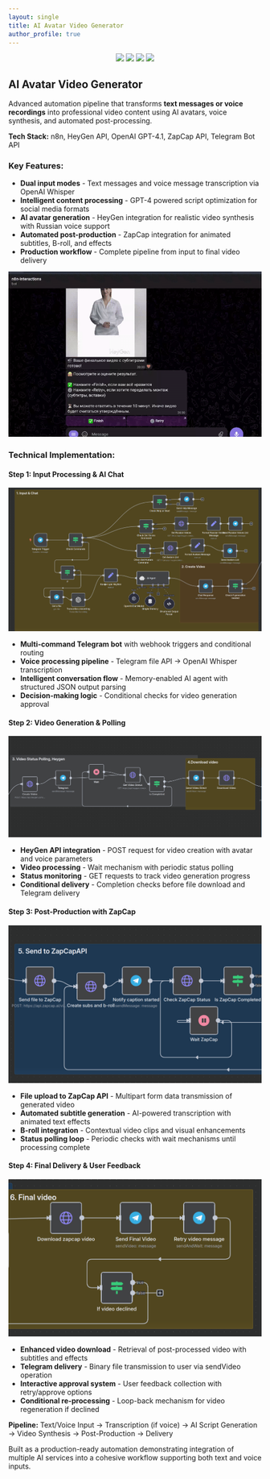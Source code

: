 ```yaml
---
layout: single
title: AI Avatar Video Generator
author_profile: true
---
```

<p align="center">
  <img src="https://img.shields.io/badge/n8n-automation-red">
  <img src="https://img.shields.io/badge/HeyGen-API-blue">
  <img src="https://img.shields.io/badge/OpenAI-GPT--4-green">
  <img src="https://img.shields.io/badge/ZapCap-API-purple">
</p>

## **AI Avatar Video Generator**

Advanced automation pipeline that transforms **text messages or voice recordings** into professional video content using AI avatars, voice synthesis, and automated post-processing.

**Tech Stack:** n8n, HeyGen API, OpenAI GPT-4.1, ZapCap API, Telegram Bot API

### Key Features:
- **Dual input modes** - Text messages and voice message transcription via OpenAI Whisper
- **Intelligent content processing** - GPT-4 powered script optimization for social media formats
- **AI avatar generation** - HeyGen integration for realistic video synthesis with Russian voice support
- **Automated post-production** - ZapCap integration for animated subtitles, B-roll, and effects
- **Production workflow** - Complete pipeline from input to final video delivery

![alt text](assets/ai_avatar_gen/avatar_gen_gif.gif)

### Technical Implementation:
#### Step 1: Input Processing & AI Chat
![alt text](assets/ai_avatar_gen/chat.png)
- **Multi-command Telegram bot** with webhook triggers and conditional routing
- **Voice processing pipeline** - Telegram file API → OpenAI Whisper transcription
- **Intelligent conversation flow** - Memory-enabled AI agent with structured JSON output parsing
- **Decision-making logic** - Conditional checks for video generation approval

#### Step 2: Video Generation & Polling
![alt text](assets/ai_avatar_gen/heygen.png)
- **HeyGen API integration** - POST request for video creation with avatar and voice parameters
- **Video processing** - Wait mechanism with periodic status polling
- **Status monitoring** - GET requests to track video generation progress
- **Conditional delivery** - Completion checks before file download and Telegram delivery

#### Step 3: Post-Production with ZapCap
![alt text](assets/ai_avatar_gen/zapcap.png)
- **File upload to ZapCap API** - Multipart form data transmission of generated video
- **Automated subtitle generation** - AI-powered transcription with animated text effects
- **B-roll integration** - Contextual video clips and visual enhancements
- **Status polling loop** - Periodic checks with wait mechanisms until processing complete

#### Step 4: Final Delivery & User Feedback
![alt text](assets/ai_avatar_gen/final.png)
- **Enhanced video download** - Retrieval of post-processed video with subtitles and effects
- **Telegram delivery** - Binary file transmission to user via sendVideo operation
- **Interactive approval system** - User feedback collection with retry/approve options
- **Conditional re-processing** - Loop-back mechanism for video regeneration if declined

**Pipeline:** Text/Voice Input → Transcription (if voice) → AI Script Generation → Video Synthesis → Post-Production → Delivery

Built as a production-ready automation demonstrating integration of multiple AI services into a cohesive workflow supporting both text and voice inputs.